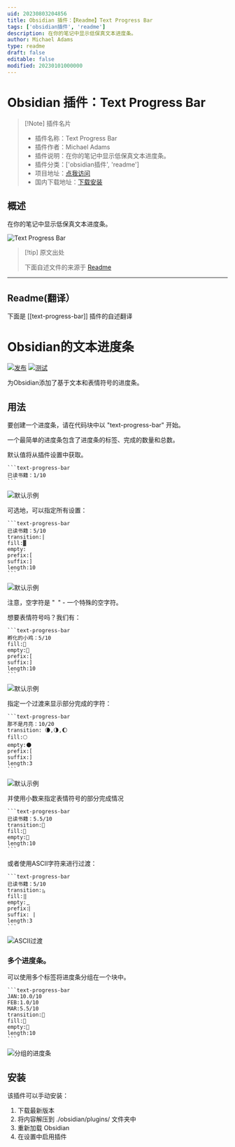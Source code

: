 ```yaml
---
uid: 20230803204856
title: Obsidian 插件：【Readme】Text Progress Bar
tags: ['obsidian插件', 'readme']
description: 在你的笔记中显示低保真文本进度条。
author: Michael Adams
type: readme
draft: false
editable: false
modified: 20230101000000
---
```


# Obsidian 插件：Text Progress Bar

> [!Note] 插件名片
> - 插件名称：Text Progress Bar
> - 插件作者：Michael Adams
> - 插件说明：在你的笔记中显示低保真文本进度条。
> - 插件分类：['obsidian插件', 'readme']
> - 项目地址：[点我访问](https://github.com/michaeladams/obsidian-text-progress-bar)
> - 国内下载地址：[下载安装](https://pkmer.cn/products/plugin/pluginMarket/?text-progress-bar)

## 概述

在你的笔记中显示低保真文本进度条。

![Text Progress Bar](https://cdn.pkmer.cn/covers/text-progress-bar.jpeg!pkmer)

> [!tip] 原文出处
> 
>下面自述文件的来源于 [Readme](https://ghproxy.net/https://raw.githubusercontent.com/michaeladams/obsidian-text-progress-bar/master/README.md)
> 

---

## Readme(翻译）

下面是 [[text-progress-bar]] 插件的自述翻译


# Obsidian的文本进度条

[![发布](https://img.shields.io/github/v/release/michaeladams/obsidian-text-progress-bar?display_name=tag)](https://github.com/michaeladams/obsidian-text-progress-bar/releases/latest)
[![测试](https://github.com/michaeladams/obsidian-text-progress-bar/actions/workflows/test.yml/badge.svg)](https://github.com/michaeladams/obsidian-text-progress-bar/actions/workflows/test.yml)

为Obsidian添加了基于文本和表情符号的进度条。

## 用法

要创建一个进度条，请在代码块中以 "text-progress-bar" 开始。

一个最简单的进度条包含了进度条的标签、完成的数量和总数。

默认值将从插件设置中获取。

~~~
```text-progress-bar
已读书籍：1/10
```
~~~

![默认示例](images/example-default.jpg)

可选地，可以指定所有设置：

~~~
```text-progress-bar
已读书籍：5/10
transition:|
fill:▓
empty: 
prefix:[
suffix:]
length:10
```
~~~

![默认示例](images/example-all-settings.jpg)

注意，空字符是 "` `" - 一个特殊的空字符。

想要表情符号吗？我们有：

~~~
```text-progress-bar
孵化的小鸡：5/10
fill:🐥
empty:🥚
prefix:[
suffix:]
length:10
```
~~~

![默认示例](images/example-emoji.jpg)

指定一个过渡来显示部分完成的字符：

~~~
```text-progress-bar
那不是月亮：10/20
transition: 🌘,🌗,🌔
fill:🌕
empty:🌑
prefix:[
suffix:]
length:3
```
~~~

![默认示例](images/example-transition-emoji.jpg)

并使用小数来指定表情符号的部分完成情况

~~~
```text-progress-bar
已读书籍：5.5/10
transition:📖
fill:📗
empty:📕
length:10
```
~~~

或者使用ASCII字符来进行过渡：
~~~
```text-progress-bar
已读书籍：5/10
transition:⣦
fill:⣿
empty:⣀
prefix:⎸
suffix:⎹
length:3
```
~~~

![ASCII过渡](images/example-transition-ascii.jpg)

### 多个进度条。

可以使用多个标签将进度条分组在一个块中。
~~~
```text-progress-bar
JAN:10.0/10
FEB:1.0/10
MAR:5.5/10
transition:📖
fill:📗
empty:📕
length:10
```
~~~

![分组的进度条](images/example-multiple.png)

## 安装

该插件可以手动安装：

1. 下载最新版本
2. 将内容解压到 ./obsidian/plugins/ 文件夹中
3. 重新加载 Obsidian
4. 在设置中启用插件



